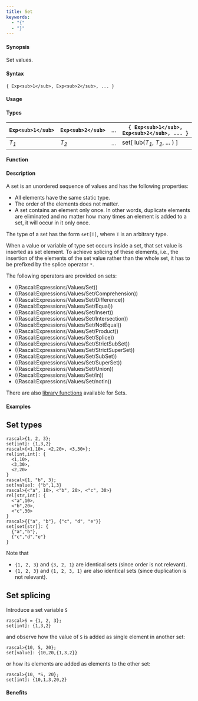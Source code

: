 ```yaml
---
title: Set
keywords:
  - "{"
  - "}"
---
```


#### Synopsis

Set values.

#### Syntax

`{ Exp<sub>1</sub>, Exp<sub>2</sub>, ... }`

#### Usage

#### Types


|  `Exp<sub>1</sub>` |  `Exp<sub>2</sub>` |  ...  |  `{ Exp<sub>1</sub>, Exp<sub>2</sub>, ... }`    |
| --- | --- | --- | --- |
| _T<sub>1</sub>_    | _T<sub>2</sub>_    |  ...  |  set[ lub(_T<sub>1</sub>_, _T<sub>2</sub>_, ... ) ]  |


#### Function

#### Description

A set is an unordered sequence of values and has the following properties:

*  All elements have the same static type.
*  The order of the elements does not matter.
*  A set contains an element only once. In other words, duplicate elements are eliminated and no 
  matter how many times an element is added to a set, it will occur in it only once.


The type of a set has the form `set[T]`,
where `T` is an arbitrary type.

When a value or variable of type set occurs inside a set, that set value is inserted as set element. 
To achieve splicing of these elements, i.e., the insertion of the elements of the set value rather than the whole set,
it has to be prefixed by the splice operator `*`.

The following operators are provided on sets:
* ((Rascal:Expressions/Values/Set))
* ((Rascal:Expressions/Values/Set/Comprehension))
* ((Rascal:Expressions/Values/Set/Difference))
* ((Rascal:Expressions/Values/Set/Equal))
* ((Rascal:Expressions/Values/Set/Insert))
* ((Rascal:Expressions/Values/Set/Intersection))
* ((Rascal:Expressions/Values/Set/NotEqual))
* ((Rascal:Expressions/Values/Set/Product))
* ((Rascal:Expressions/Values/Set/Splice))
* ((Rascal:Expressions/Values/Set/StrictSubSet))
* ((Rascal:Expressions/Values/Set/StrictSuperSet))
* ((Rascal:Expressions/Values/Set/SubSet))
* ((Rascal:Expressions/Values/Set/SuperSet))
* ((Rascal:Expressions/Values/Set/Union))
* ((Rascal:Expressions/Values/Set/in))
* ((Rascal:Expressions/Values/Set/notin))

There are also [library functions](/Library/Set) available for Sets.
#### Examples

##  Set types 


```rascal-shell
rascal>{1, 2, 3};
set[int]: {1,3,2}
rascal>{<1,10>, <2,20>, <3,30>};
rel[int,int]: {
  <1,10>,
  <3,30>,
  <2,20>
}
rascal>{1, "b", 3};
set[value]: {"b",1,3}
rascal>{<"a", 10>, <"b", 20>, <"c", 30>}
rel[str,int]: {
  <"a",10>,
  <"b",20>,
  <"c",30>
}
rascal>{{"a", "b"}, {"c", "d", "e"}}
set[set[str]]: {
  {"a","b"},
  {"c","d","e"}
}
```
Note that

*  `{1, 2, 3}` and `{3, 2, 1}` are identical sets (since order is not relevant).
*  `{1, 2, 3}` and `{1, 2, 3, 1}` are also identical sets (since duplication is not relevant).



##  Set splicing 

Introduce a set variable `S`

```rascal-shell
rascal>S = {1, 2, 3};
set[int]: {1,3,2}
```
and observe how the value of `S` is added as single element in another set:

```rascal-shell
rascal>{10, S, 20};
set[value]: {10,20,{1,3,2}}
```
or how its elements are added as elements to the other set:

```rascal-shell
rascal>{10, *S, 20};
set[int]: {10,1,3,20,2}
```

#### Benefits


